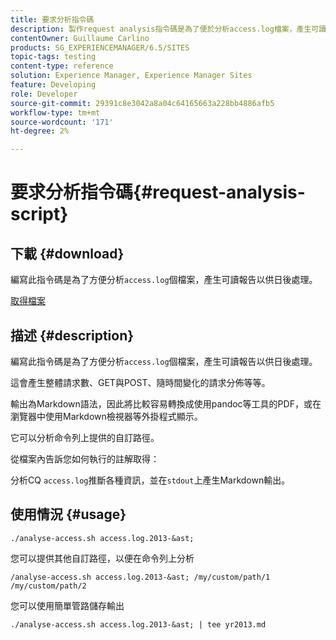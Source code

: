 ```yaml
---
title: 要求分析指令碼
description: 製作request analysis指令碼是為了便於分析access.log檔案，產生可讀報告以供日後處理
contentOwner: Guillaume Carlino
products: SG_EXPERIENCEMANAGER/6.5/SITES
topic-tags: testing
content-type: reference
solution: Experience Manager, Experience Manager Sites
feature: Developing
role: Developer
source-git-commit: 29391c8e3042a8a04c64165663a228bb4886afb5
workflow-type: tm+mt
source-wordcount: '171'
ht-degree: 2%

---
```


# 要求分析指令碼{#request-analysis-script}

## 下載 {#download}

編寫此指令碼是為了方便分析`access.log`個檔案，產生可讀報告以供日後處理。

[取得檔案](assets/analyse-access.sh)

## 描述 {#description}

編寫此指令碼是為了方便分析`access.log`個檔案，產生可讀報告以供日後處理。

這會產生整體請求數、GET與POST、隨時間變化的請求分佈等等。

輸出為Markdown語法，因此將比較容易轉換成使用pandoc等工具的PDF，或在瀏覽器中使用Markdown檢視器等外掛程式顯示。

它可以分析命令列上提供的自訂路徑。

從檔案內告訴您如何執行的註解取得：

分析CQ `access.log`推斷各種資訊，並在`stdout`上產生Markdown輸出。

## 使用情況 {#usage}

`./analyse-access.sh access.log.2013-&ast;`

您可以提供其他自訂路徑，以便在命令列上分析

`/analyse-access.sh access.log.2013-&ast; /my/custom/path/1 /my/custom/path/2`

您可以使用簡單管路儲存輸出

`./analyse-access.sh access.log.2013-&ast; | tee yr2013.md`
